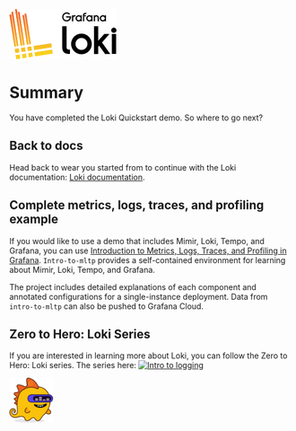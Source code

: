 <p><img src="../assets/loki-logo.png" style=" height: 90px"></p>

# Summary

You have completed the Loki Quickstart demo. So where to go next?


## Back to docs
Head back to wear you started from to continue with the Loki documentation: [Loki documentation](https://grafana.com/docs/loki/latest/get-started/quick-start/).

## Complete metrics, logs, traces, and profiling example

If you would like to use a demo that includes Mimir, Loki, Tempo, and Grafana, you can use [Introduction to Metrics, Logs, Traces, and Profiling in Grafana](https://github.com/grafana/intro-to-mlt). `Intro-to-mltp` provides a self-contained environment for learning about Mimir, Loki, Tempo, and Grafana.

The project includes detailed explanations of each component and annotated configurations for a single-instance deployment. Data from `intro-to-mltp` can also be pushed to Grafana Cloud.

## Zero to Hero: Loki Series

If you are interested in learning more about Loki, you can follow the Zero to Hero: Loki series. The series here:
[![Intro to logging](https://img.youtube.com/vi/TLnH7efQNd0/0.jpg)](https://www.youtube.com/watch?v=TLnH7efQNd0)

<p><img src="../assets/grot-4.png" style=" height: 80px"></p>
